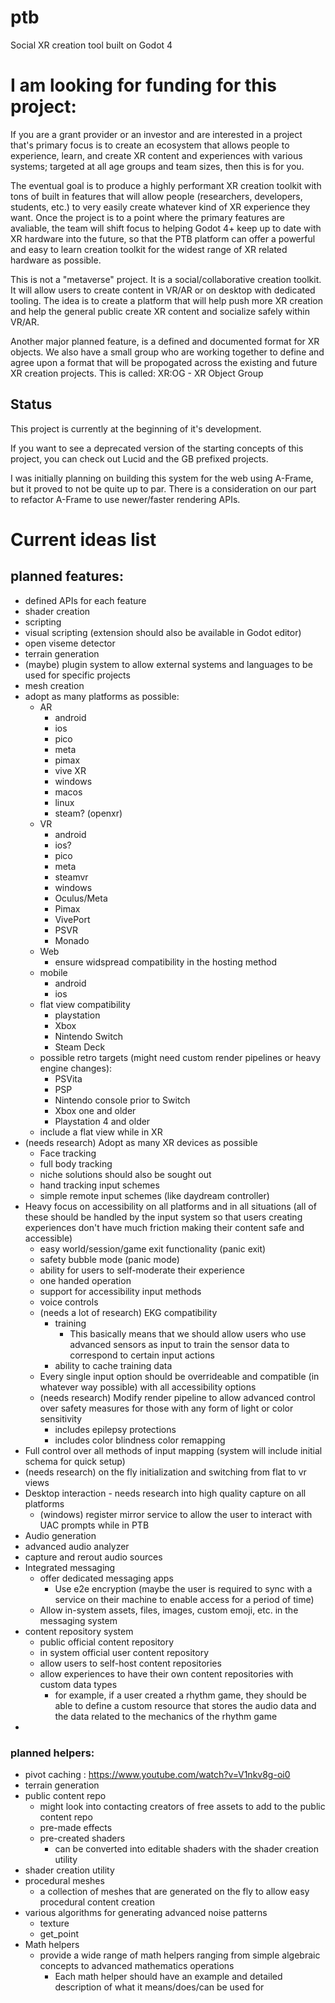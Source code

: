 # ptb
Social XR creation tool built on Godot 4

# I am looking for funding for this project:

If you are a grant provider or an investor and are interested
in a project that's primary focus is to create an ecosystem
that allows people to experience, learn, and create XR
content and experiences with various systems; targeted 
at all age groups and team sizes, then this is for you.

The eventual goal is to produce a highly performant XR
creation toolkit with tons of built in features that will
allow people (researchers, developers, students, etc.) to 
very easily create whatever kind of XR experience they want.
Once the project is to a point where the primary features are
avaliable, the team will shift focus to helping Godot 4+ 
keep up to date with XR hardware into the future, so that
the PTB platform can offer a powerful and easy to learn
creation toolkit for the widest range of XR related hardware as
possible.

This is not a "metaverse" project. It is a social/collaborative
creation toolkit. It will allow users to create content in VR/AR
or on desktop with dedicated tooling. The idea is to create a
platform that will help push more XR creation and help the 
general public create XR content and socialize safely within
VR/AR. 

Another major planned feature, is a defined and documented format
for XR objects. We also have a small group who are working together
to define and agree upon a format that will be propogated across
the existing and future XR creation projects. This is called:
XR:OG - XR Object Group

## Status

This project is currently at the beginning of it's development.

If you want to see a deprecated version of the starting concepts of this project,
you can check out Lucid and the GB prefixed projects. 

I was initially planning on building this system for the web using A-Frame, but it
proved to not be quite up to par. There is a consideration on our part to refactor
A-Frame to use newer/faster rendering APIs.


# Current ideas list

## planned features:

- defined APIs for each feature
- shader creation
- scripting
- visual scripting (extension should also be available in Godot editor)
- open viseme detector
- terrain generation
- (maybe) plugin system to allow external systems and languages to be used for specific projects
- mesh creation
- adopt as many platforms as possible:
  - AR
    - android
    - ios
    - pico
    - meta
    - pimax
    - vive XR
    - windows
    - macos
    - linux
    - steam? (openxr)
  - VR
    - android
    - ios?
    - pico
    - meta
    - steamvr
    - windows
    - Oculus/Meta
    - Pimax
    - VivePort
    - PSVR
    - Monado
  - Web
    - ensure widspread compatibility in the hosting method
  - mobile
    - android
    - ios
  - flat view compatibility
    - playstation
    - Xbox
    - Nintendo Switch
    - Steam Deck
  - possible retro targets (might need custom render pipelines or heavy engine changes):
    - PSVita
    - PSP
    - Nintendo console prior to Switch
    - Xbox one and older
    - Playstation 4 and older
  - include a flat view while in XR
- (needs research) Adopt as many XR devices as possible
  - Face tracking
  - full body tracking
  - niche solutions should also be sought out
  - hand tracking input schemes
  - simple remote input schemes (like daydream controller)
- Heavy focus on accessibility on all platforms and in all situations (all of these should be handled by the input system so that users creating experiences don't have much friction making their content safe and accessible)
  - easy world/session/game exit functionality (panic exit)
  - safety bubble mode (panic mode)
  - ability for users to self-moderate their experience
  - one handed operation
  - support for accessibility input methods
  - voice controls
  - (needs a lot of research) EKG compatibility
    - training
      - This basically means that we should allow users who use advanced sensors as input to train the sensor data to correspond to certain input actions
    - ability to cache training data
  - Every single input option should be overrideable and compatible (in whatever way possible) with all accessibility options
  - (needs research) Modify render pipeline to allow advanced control over safety measures for those with any form of light or color sensitivity
    - includes epilepsy protections
    - includes color blindness color remapping
- Full control over all methods of input mapping (system will include initial schema for quick setup)
- (needs research) on the fly initialization and switching from flat to vr views
- Desktop interaction - needs research into high quality capture on all platforms
  - (windows) register mirror service to allow the user to interact with UAC prompts while in PTB
- Audio generation
- advanced audio analyzer
- capture and rerout audio sources
- Integrated messaging
  - offer dedicated messaging apps
    - Use e2e encryption (maybe the user is required to sync with a service on their machine to enable access for a period of time)
  - Allow in-system assets, files, images, custom emoji, etc. in the messaging system
- content repository system
  - public official content repository
  - in system official user content repository
  - allow users to self-host content repositories
  - allow experiences to have their own content repositories with custom data types
    - for example, if a user created a rhythm game, they should be able to define a custom resource that stores the audio data and the data related to the mechanics of the rhythm game
- 

### planned helpers:

- pivot caching : https://www.youtube.com/watch?v=V1nkv8g-oi0
- terrain generation
- public content repo
  - might look into contacting creators of free assets to add to the public content repo
  - pre-made effects
  - pre-created shaders
    - can be converted into editable shaders with the shader creation utility
- shader creation utility
- procedural meshes
  - a collection of meshes that are generated on the fly to allow easy procedural content creation
- various algorithms for generating advanced noise patterns
  - texture
  - get_point
- Math helpers
  - provide a wide range of math helpers ranging from simple algebraic concepts to advanced mathematics operations
    - Each math helper should have an example and detailed description of what it means/does/can be used for
